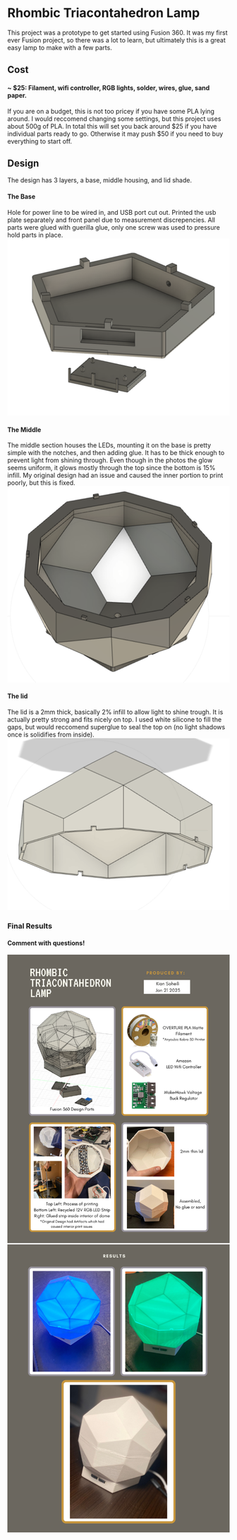 
# Rhombic Triacontahedron Lamp

This project was a prototype to get started using Fusion 360.
It was my first ever Fusion project, so there was a lot to learn, but ultimately this is a great easy lamp to make with a few parts.


## Cost
#### ~ $25: Filament, wifi controller, RGB lights, solder, wires, glue, sand paper.
If you are on a budget, this is not too pricey if you have some PLA lying around.
I would reccomend changing some settings, but this project uses about 500g of PLA.
In total this will set you back around $25 if you have individual parts ready to go.
Otherwise it may push $50 if you need to buy everything to start off.

## Design
The design has 3 layers, a base, middle housing, and lid shade.

#### The Base

Hole for power line to be wired in, and USB port cut out.
Printed the usb plate separately and front panel due to measurement discrepencies. 
All parts were glued with guerilla glue, only one screw was used to pressure 
hold parts in place.
![alt text](https://raw.githubusercontent.com/ksoheili/Rhombic-Triacontahedron-Lamp/main/Images/Base.png)

#### The Middle
The middle section houses the LEDs, mounting it on the base is pretty simple with 
the notches, and then adding glue. It has to be thick enough to prevent light from 
shining through. Even though in the photos the glow seems uniform, it glows mostly
through the top since the bottom is 15% infill. My original design had an issue
and caused the inner portion to print poorly, but this is fixed. 
![alt text](https://raw.githubusercontent.com/ksoheili/Rhombic-Triacontahedron-Lamp/main/Middle.png)

#### The lid
The lid is a 2mm thick, basically 2% infill to allow light to shine trough.
It is actually pretty strong and fits nicely on top. I used white silicone to fill
the gaps, but would reccomend superglue to seal the top on (no light shadows 
once is solidifies from inside).
![alt text](https://raw.githubusercontent.com/ksoheili/Rhombic-Triacontahedron-Lamp/main/Lid.png)

### Final Results
#### Comment with questions!
![alt text](https://raw.githubusercontent.com/ksoheili/Rhombic-Triacontahedron-Lamp/main/ResultsP1.png)
![alt text](https://raw.githubusercontent.com/ksoheili/Rhombic-Triacontahedron-Lamp/main/ResultsP2.png)


